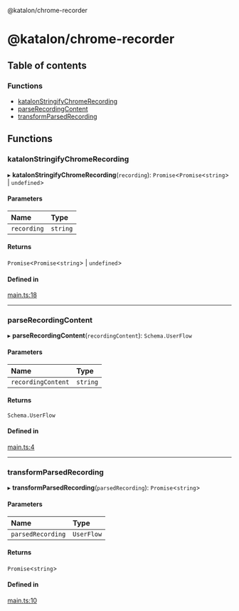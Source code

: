 @katalon/chrome-recorder

# @katalon/chrome-recorder

## Table of contents

### Functions

- [katalonStringifyChromeRecording](README.md#katalonstringifychromerecording)
- [parseRecordingContent](README.md#parserecordingcontent)
- [transformParsedRecording](README.md#transformparsedrecording)

## Functions

### katalonStringifyChromeRecording

▸ **katalonStringifyChromeRecording**(`recording`): `Promise`<`Promise`<`string`\> \| `undefined`\>

#### Parameters

| Name        | Type     |
| :---------- | :------- |
| `recording` | `string` |

#### Returns

`Promise`<`Promise`<`string`\> \| `undefined`\>

#### Defined in

[main.ts:18](https://github.com/katalonjs/katalon-chrome-recorder/blob/main/src/main.ts#L18)

---

### parseRecordingContent

▸ **parseRecordingContent**(`recordingContent`): `Schema.UserFlow`

#### Parameters

| Name               | Type     |
| :----------------- | :------- |
| `recordingContent` | `string` |

#### Returns

`Schema.UserFlow`

#### Defined in

[main.ts:4](https://github.com/katalonstudio/katalon-chrome-recorder/blob/main/src/main.ts#L4)

---

### transformParsedRecording

▸ **transformParsedRecording**(`parsedRecording`): `Promise`<`string`\>

#### Parameters

| Name              | Type       |
| :---------------- | :--------- |
| `parsedRecording` | `UserFlow` |

#### Returns

`Promise`<`string`\>

#### Defined in

[main.ts:10](https://github.com/katalonstudio/katalon-chrome-recorder/blob/main/src/main.ts#L10)
